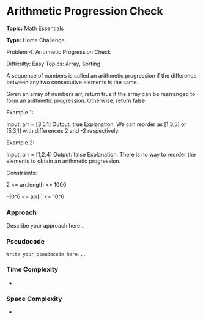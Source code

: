 # Arithmetic Progression Check
**Topic:** Math Essentials

**Type:** Home Challenge

Problem 4: Arithmetic Progression Check 

Difficulty: Easy 
Topics: Array, Sorting 

A sequence of numbers is called an arithmetic progression if the difference between any two consecutive elements is the same. 

Given an array of numbers arr, return true if the array can be rearranged to form an arithmetic progression. Otherwise, return false. 

Example 1: 

Input: arr = [3,5,1] 
Output: true 
Explanation: We can reorder as [1,3,5] or [5,3,1] with differences 2 and -2 respectively. 
 

Example 2: 

Input: arr = [1,2,4] 
Output: false 
Explanation: There is no way to reorder the elements to obtain an arithmetic progression. 
 

Constraints: 

2 <= arr.length <= 1000 

-10^6 <= arr[i] <= 10^6 

### Approach
Describe your approach here...

### Pseudocode
```
Write your pseudocode here...
```

### Time Complexity
- 

### Space Complexity
- 
